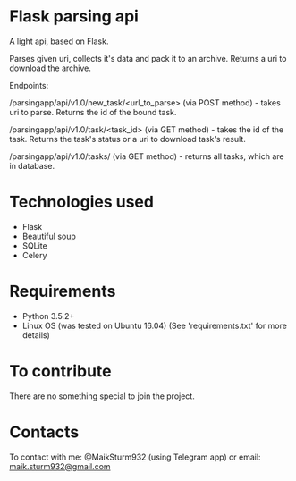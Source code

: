 # Flask parsing api
A light api, based on Flask.

Parses given uri, collects it's data and pack it to an archive.
Returns a uri to download the archive.

Endpoints:

/parsingapp/api/v1.0/new_task/<url_to_parse> (via POST method) - takes uri to parse.
Returns the id of the bound task.

/parsingapp/api/v1.0/task/<task_id> (via GET method) - takes the id of the task.
Returns the task's status or a uri to download task's result.

/parsingapp/api/v1.0/tasks/ (via GET method) - returns all tasks, which are in database. 

# Technologies used
- Flask
- Beautiful soup
- SQLite
- Celery

# Requirements
- Python 3.5.2+
- Linux OS (was tested on Ubuntu 16.04)
(See 'requirements.txt' for more details)

# To contribute
There are no something special to join the project.

# Contacts
To contact with me: @MaikSturm932 (using Telegram app)
or email: maik.sturm932@gmail.com
